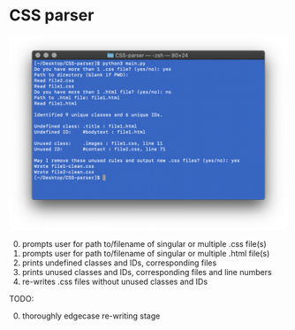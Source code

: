 # CSS parser

![Terminal screenshot demonstrating user experience with parsing software](https://github.com/jckdm/CSS-parser/blob/master/demo.png?raw=true)

0. prompts user for path to/filename of singular or multiple .css file(s)
1. prompts user for path to/filename of singular or multiple .html file(s)
2. prints undefined classes and IDs, corresponding files
3. prints unused classes and IDs, corresponding files and line numbers
4. re-writes .css files without unused classes and IDs

TODO:

0. thoroughly edgecase re-writing stage
